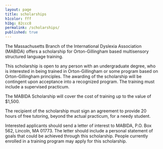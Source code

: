 ```yaml
---
layout: page
title: scholarships
h1color: fff
h1bg: 82ccc8
permalink: /scholarships/
published: true
---
```


The Massachusetts Branch of the International Dyslexia Association (MABIDA) offers a scholarship for Orton-Gillingham based multisensory structured language training.

This scholarship is open to any person with an undergraduate degree, who is interested in being trained in Orton-Gillingham or some program based on Orton-Gillingham principles. The awarding of the scholarship will be contingent upon acceptance into a recognized program. The training must include a supervised practicum.

The MABIDA Scholarship will cover the cost of training up to the value of $1,500.

The recipient of the scholarship must sign an agreement to provide 20 hours of free tutoring, beyond the actual practicum, for a needy student.

Interested applicants should send a letter of interest to MABIDA, P.O. Box 562, Lincoln, MA 01773. The letter should include a personal statement of goals that could be achieved through this scholarship. People currently enrolled in a training program may apply for this scholarship.

